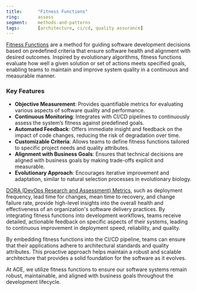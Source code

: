 ```yaml
---
title:      "Fitness Functions"
ring:       assess
segment:    methods-and-patterns
tags:       [architecture, ci/cd, quality assurance]
---
```


[Fitness Functions](https://www.thoughtworks.com/insights/articles/fitness-function-driven-development) are a method for guiding software development decisions based on predefined criteria that ensure software health and alignment with desired outcomes. Inspired by evolutionary algorithms, fitness functions evaluate how well a given solution or set of actions meets specified goals, enabling teams to maintain and improve system quality in a continuous and measurable manner.

### Key Features

- **Objective Measurement**: Provides quantifiable metrics for evaluating various aspects of software quality and performance.
- **Continuous Monitoring**: Integrates with CI/CD pipelines to continuously assess the system’s fitness against predefined goals.
- **Automated Feedback**: Offers immediate insight and feedback on the impact of code changes, reducing the risk of degradation over time.
- **Customizable Criteria**: Allows teams to define fitness functions tailored to specific project needs and quality attributes.
- **Alignment with Business Goals**: Ensures that technical decisions are aligned with business goals by making trade-offs explicit and measurable.
- **Evolutionary Approach**: Encourages iterative improvement and adaptation, similar to natural selection processes in evolutionary biology.

[DORA (DevOps Research and Assessment) Metrics](/methods-and-patterns/dora-metrics/), such as deployment frequency, lead time for changes, mean time to recovery, and change failure rate, provide high-level insights into the overall health and effectiveness of an organization's software delivery practices. By integrating fitness functions into development workflows, teams receive detailed, actionable feedback on specific aspects of their systems, leading to continuous improvement in deployment speed, reliability, and quality.

By embedding fitness functions into the CI/CD pipeline, teams can ensure that their applications adhere to architectural standards and quality attributes. This proactive approach helps maintain a robust and scalable architecture that provides a solid foundation for the software as it evolves.

At AOE, we utilize fitness functions to ensure our software systems remain robust, maintainable, and aligned with business goals throughout the development lifecycle.
